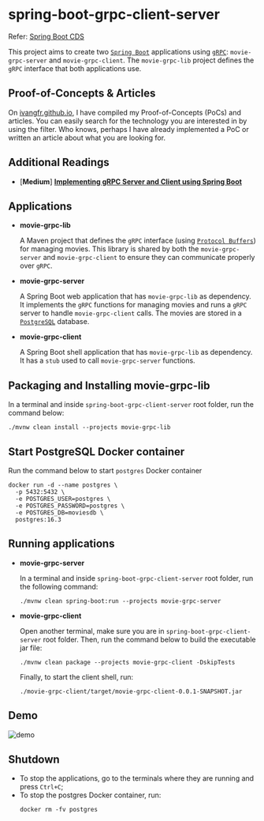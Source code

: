 # spring-boot-grpc-client-server

Refer: [Spring Boot CDS](https://spring.io/blog/2024/08/29/spring-boot-cds-support-and-project-leyden-anticipation)

This project aims to create two [`Spring Boot`](https://docs.spring.io/spring-boot/index.html) applications using [`gRPC`](https://grpc.io/): `movie-grpc-server` and `movie-grpc-client`. The `movie-grpc-lib` project defines the `gRPC` interface that both applications use.

## Proof-of-Concepts & Articles

On [ivangfr.github.io](https://ivangfr.github.io), I have compiled my Proof-of-Concepts (PoCs) and articles. You can easily search for the technology you are interested in by using the filter. Who knows, perhaps I have already implemented a PoC or written an article about what you are looking for.

## Additional Readings

- \[**Medium**\] [**Implementing gRPC Server and Client using Spring Boot**](https://medium.com/@ivangfr/implementing-grpc-server-and-client-using-spring-boot-4411b26138be)

## Applications

- **movie-grpc-lib**

  A Maven project that defines the `gRPC` interface (using [`Protocol Buffers`](https://protobuf.dev/)) for managing movies. This library is shared by both the `movie-grpc-server` and `movie-grpc-client` to ensure they can communicate properly over `gRPC`.

- **movie-grpc-server**

  A Spring Boot web application that has `movie-grpc-lib` as dependency. It implements the `gRPC` functions for managing movies and runs a `gRPC` server to handle `movie-grpc-client` calls. The movies are stored in a [`PostgreSQL`](https://www.postgresql.org/) database.

- **movie-grpc-client**

  A Spring Boot shell application that has `movie-grpc-lib` as dependency. It has a `stub` used to call `movie-grpc-server` functions.

## Packaging and Installing movie-grpc-lib

In a terminal and inside `spring-boot-grpc-client-server` root folder, run the command below:
```
./mvnw clean install --projects movie-grpc-lib
```

## Start PostgreSQL Docker container

Run the command below to start `postgres` Docker container
```
docker run -d --name postgres \
  -p 5432:5432 \
  -e POSTGRES_USER=postgres \
  -e POSTGRES_PASSWORD=postgres \
  -e POSTGRES_DB=moviesdb \
  postgres:16.3
```

## Running applications

- **movie-grpc-server**

  In a terminal and inside `spring-boot-grpc-client-server` root folder, run the following command:
  ```
  ./mvnw clean spring-boot:run --projects movie-grpc-server
  ```

- **movie-grpc-client**

  Open another terminal, make sure you are in `spring-boot-grpc-client-server` root folder. Then, run the command below to build the executable jar file:
  ```
  ./mvnw clean package --projects movie-grpc-client -DskipTests
  ```

  Finally, to start the client shell, run:
  ```
  ./movie-grpc-client/target/movie-grpc-client-0.0.1-SNAPSHOT.jar
  ```

## Demo

![demo](/documentation/demo.gif)

## Shutdown

- To stop the applications, go to the terminals where they are running and press `Ctrl+C`;
- To stop the postgres Docker container, run:
  ```
  docker rm -fv postgres
  ```
